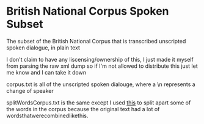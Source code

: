 # British National Corpus Spoken Subset
The subset of the British National Corpus that is transcribed unscripted spoken dialogue, in plain text 

I don't claim to have any liscensing/ownership of this, I just made it myself from parsing the raw xml dump so if I'm not allowed to distribute this just let me know and I can take it down

corpus.txt is all of the unscripted spoken dialouge, where a \n represents a change of speaker

splitWordsCorpus.txt is the same except I used [this](http://stackoverflow.com/questions/8870261/how-to-split-text-without-spaces-into-list-of-words) to split apart some of the words in the corpus because the original text had a lot of wordsthatwerecombinedlikethis.
